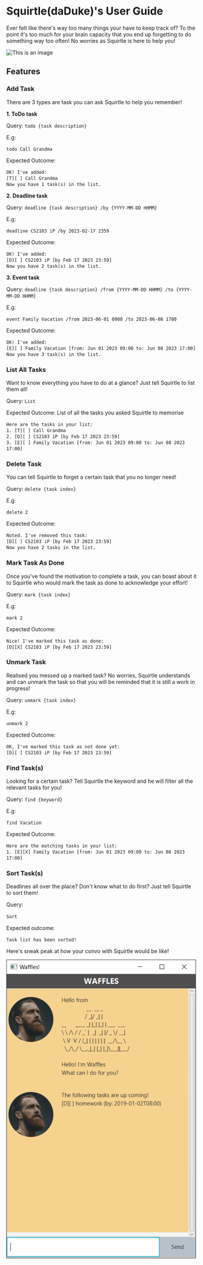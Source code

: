 # Squirtle(daDuke)'s User Guide
Ever felt like there's way too many things your have to keep track of?
To the point it's too much for your brain capacity that you end up 
forgetting to do something way too often!
No worries as Squirtle is here to help you! 

![This is an image](/squirtle.png)


## Features 

### Add Task
There are 3 types are task you can ask Squirtle to help you remember!

**1. ToDo task**

Query: `todo {task description}` 

E.g:
```
todo Call Grandma
```

Expected Outcome:
```
OK! I've added:
[T][ ] Call Grandma
Now you have 1 task(s) in the list.
```

**2. Deadline task**

Query: `deadline {task description} /by {YYYY-MM-DD HHMM}`

E.g:
```
deadline CS2103 iP /by 2023-02-17 2359
```

Expected Outcome:

```
OK! I've added:
[D][ ] CS2103 iP [by Feb 17 2023 23:59]
Now you have 2 task(s) in the list.
```

**3. Event task**

Query: `deadline {task description} /from {YYYY-MM-DD HHMM} /to {YYYY-MM-DD HHMM}`

E.g:
```
event Family Vacation /from 2023-06-01 0900 /to 2023-06-08 1700
```

Expected Outcome:

```
OK! I've added:
[E][ ] Family Vacation [from: Jun 01 2023 09:00 to: Jun 08 2023 17:00]
Now you have 3 task(s) in the list.
```
### List All Tasks
Want to know everything you have to do at a glance? Just tell Squirtle to list them all!

Query:
`List`

Expected Outcome: List of all the tasks you asked Squirtle to memorise
```
Here are the tasks in your list:
1. [T][ ] Call Grandma
2. [D][ ] CS2103 iP [by Feb 17 2023 23:59]
3. [E][ ] Family Vacation [from: Jun 01 2023 09:00 to: Jun 08 2023 17:00]

```


### Delete Task
You can tell Squirtle to forget a certain task that you no longer need!

Query: `delete {task index}`

E.g:
```
delete 2
```

Expected Outcome:

```
Noted. I've removed this task: 
[D][ ] CS2103 iP [by Feb 17 2023 23:59]
Now you have 2 tasks in the list.
```

### Mark Task As Done
Once you've found the motivation to complete a task, you can boast about it to Squirtle 
who would mark the task as done to acknowledge your effort!

Query: `mark {task index}`

E.g:
```
mark 2
```

Expected Outcome:

```
Nice! I've marked this task as done:
[D][X] CS2103 iP [by Feb 17 2023 23:59]
```

### Unmark Task
Realised you messed up a marked task? No worries, Squirtle understands and can
unmark the task so that you will be reminded that it is still a work in progress!

Query: `unmark {task index}`

E.g:
```
unmark 2
```

Expected Outcome:

```
OK, I've marked this task as not done yet:
[D][ ] CS2103 iP [by Feb 17 2023 23:59]
```
### Find Task(s)
Looking for a certain task? Tell Squirtle the keyword and he will filter all the relevant tasks for you!

Query: `find {keyword}`

E.g:
```
find Vacation
```

Expected Outcome:

```
Here are the matching tasks in your list:
1. [E][X] Family Vacation [from: Jun 01 2023 09:00 to: Jun 08 2023 17:00]
```

### Sort Task(s)
Deadlines all over the place? Don't know what to do first? 
Just tell Squirtle to sort them!

Query:

`Sort` 

Expected outcome:
```
Task list has been sorted!
```

Here's sneak peak at how your convo with Squirtle would be like!

![This is an image](/Ui.png)